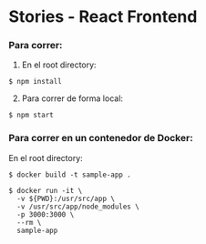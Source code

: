 # Stories - React Frontend

### Para correr:

1. En el root directory:
```
$ npm install
```
2. Para correr de forma local:
```
$ npm start
```

### Para correr en un contenedor de Docker:

En el root directory:

```
$ docker build -t sample-app .

$ docker run -it \
  -v ${PWD}:/usr/src/app \
  -v /usr/src/app/node_modules \
  -p 3000:3000 \
  --rm \
  sample-app
```